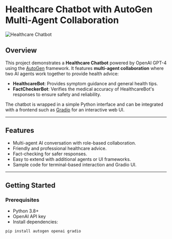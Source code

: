 # Healthcare Chatbot with AutoGen Multi-Agent Collaboration

![Healthcare Chatbot](docs/healthcare_chatbot_demo.png)  <!-- Optional: add your screenshot here -->

## Overview

This project demonstrates a **Healthcare Chatbot** powered by OpenAI GPT-4 using the [AutoGen](https://github.com/microsoft/autogen) framework. It features **multi-agent collaboration** where two AI agents work together to provide health advice:

- **HealthcareBot**: Provides symptom guidance and general health tips.
- **FactCheckerBot**: Verifies the medical accuracy of HealthcareBot's responses to ensure safety and reliability.

The chatbot is wrapped in a simple Python interface and can be integrated with a frontend such as [Gradio](https://gradio.app) for an interactive web UI.

---

## Features

- Multi-agent AI conversation with role-based collaboration.
- Friendly and professional healthcare advice.
- Fact-checking for safer responses.
- Easy to extend with additional agents or UI frameworks.
- Sample code for terminal-based interaction and Gradio UI.

---

## Getting Started

### Prerequisites

- Python 3.8+
- OpenAI API key
- Install dependencies:

```bash
pip install autogen openai gradio

